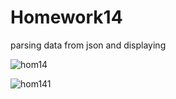 # Homework14

parsing data from json and displaying

![hom14](https://user-images.githubusercontent.com/107510454/183004704-10d613b7-1e9e-4500-81f9-a30eb519826e.jpg)


![hom141](https://user-images.githubusercontent.com/107510454/183004810-8587f8dd-068a-47f4-b5c6-2aecb6e5dfcd.jpg)
